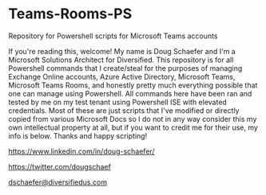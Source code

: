 # Teams-Rooms-PS
Repository for Powershell scripts for Microsoft Teams accounts

If you're reading this, welcome! My name is Doug Schaefer and I'm a Microsoft Solutions Architect for Diversified.  This repository is for all Powershell commands that I create/steal for the purposes of managing Exchange Online accounts, Azure Active Directory, Microsoft Teams, Microsoft Teams Rooms, and honestly pretty much everything possible that one can manage using Powershell.  All commands here have been ran and tested by me on my test tenant using Powershell ISE with elevated credentials.  Most of these are just scripts that I've modified or directly copied from various Microsoft Docs so I do not in any way consider this my own intellectual property at all, but if you want to credit me for their use, my info is below.  Thanks and happy scripting!

https://www.linkedin.com/in/doug-schaefer/

https://twitter.com/dougschaef

dschaefer@diversifiedus.com
